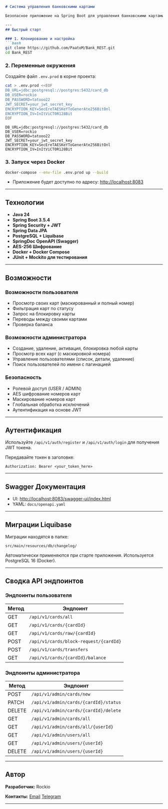 ````markdown
# Система управления банковскими картами

Безопасное приложение на Spring Boot для управления банковскими картами для пользователей и администраторов.

---
## Быстрый старт

### 1. Клонирование и настройка
```bash
git clone https://github.com/PaatoM/Bank_REST.git
cd Bank_REST
````

### 2. Переменные окружения

Создайте файл `.env.prod` в корне проекта:
```bash
cat > .env.prod <<EOF
DB_URL=jdbc:postgresql://postgres:5432/card_db
DB_USER=rockio
DB_PASSWORD=tatooo22
JWT_SECRET=your_jwt_secret_key
ENCRYPTION_KEY=SecEreTAESKeYToGenerAte256BitOnl
ENCRYPTION_IV=InItViCT0R128Bit
EOF

```
```env
DB_URL=jdbc:postgresql://postgres:5432/card_db
DB_USER=rockio
DB_PASSWORD=tatooo22
JWT_SECRET=your_jwt_secret_key
ENCRYPTION_KEY=SecEreTAESKeYToGenerAte256BitOnl
ENCRYPTION_IV=InItViCT0R128Bit
```

### 3. Запуск через Docker

```bash
docker-compose --env-file .env.prod up --build
```

* Приложение будет доступно по адресу: [http://localhost:8083](http://localhost:8083)


---

## Технологии

* **Java 24**
* **Spring Boot 3.5.4**
* **Spring Security + JWT**
* **Spring Data JPA**
* **PostgreSQL + Liquibase**
* **SpringDoc OpenAPI (Swagger)**
* **AES-256 Шифрование**
* **Docker + Docker Compose**
* **JUnit + Mockito для тестирования**

---

## Возможности

### Возможности пользователя

* Просмотр своих карт (маскированный и полный номер)
* Фильтрация карт по статусу
* Запрос на блокировку карты
* Переводы между своими картами
* Проверка баланса

### Возможности администратора

* Создание, удаление, активация, блокировка любой карты
* Просмотр всех карт (с маскировкой номера)
* Управление пользователями (список, детали, удаление)
* Поиск пользователей по имени с пагинацией

### Безопасность

* Ролевой доступ (USER / ADMIN)
* AES шифрование номеров карт
* Маскирование номеров карт
* Глобальная обработка исключений
* Аутентификация на основе JWT

---

## Аутентификация

Используйте `/api/v1/auth/register` и `/api/v1/auth/login` для получения JWT токена.

Передавайте токен в заголовке:

```
Authorization: Bearer <your_token_here>
```

---

## Swagger Документация

* UI: [http://localhost:8083/swagger-ui/index.html](http://localhost:8083/swagger-ui/index.html)
* YAML: `docs/openapi.yaml`

---

## Миграции Liquibase

Миграции находятся в папке:

```
src/main/resources/db/changelog/
```

Автоматически применяются при старте приложения. Используется PostgreSQL 16 (Docker).

---

## Сводка API эндпоинтов

### Эндпоинты пользователя

| Метод | Эндпоинт                               |
| ----- | -------------------------------------- |
| GET   | `/api/v1/cards/all`                    |
| GET   | `/api/v1/cards/{cardId}`               |
| GET   | `/api/v1/cards/raw/{cardId}`           |
| POST  | `/api/v1/cards/block-request/{cardId}` |
| POST  | `/api/v1/cards/transfers`              |
| GET   | `/api/v1/cards/{cardId}/balance`       |

### Эндпоинты администратора

| Метод  | Эндпоинт                              |
| ------ | ------------------------------------- |
| POST   | `/api/v1/admin/cards/new`             |
| PATCH  | `/api/v1/admin/cards/{cardId}/status` |
| DELETE | `/api/v1/admin/cards/{cardId}/delete` |
| GET    | `/api/v1/admin/cards/all`             |
| GET    | `/api/v1/admin/cards/all/{userId}`    |
| GET    | `/api/v1/admin/users/all`             |
| GET    | `/api/v1/admin/users/{userId}`        |
| DELETE | `/api/v1/admin/users/{userId}`        |

---

## Автор

**Разработчик:** Rockio

**Контакты:** [Email](mailto:tarekshawesh23@gmail.com) [Telegram](https://t.me/rockio23)

---